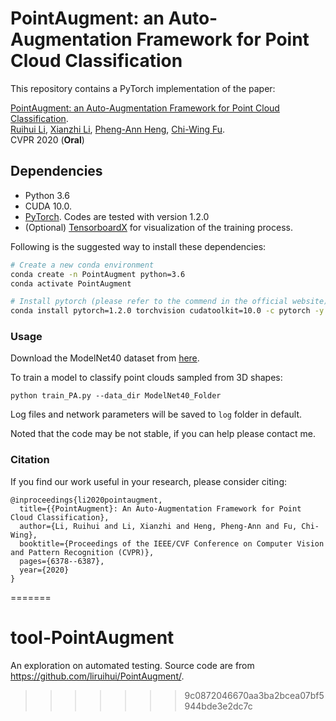 
# PointAugment: an Auto-Augmentation Framework for Point Cloud Classification

This repository contains a PyTorch implementation of the paper:

[PointAugment: an Auto-Augmentation Framework for Point Cloud Classification](https://openaccess.thecvf.com/content_CVPR_2020/papers/Li_PointAugment_An_Auto-Augmentation_Framework_for_Point_Cloud_Classification_CVPR_2020_paper.pdf). 
<br>
[Ruihui Li](https://liruihui.github.io/), 
[Xianzhi Li](https://nini-lxz.github.io/),
[Pheng-Ann Heng](http://www.cse.cuhk.edu.hk/~pheng/), 
[Chi-Wing Fu](http://www.cse.cuhk.edu.hk/~cwfu/).
<br>
CVPR 2020 (**Oral**)



## Dependencies
* Python 3.6
* CUDA 10.0.
* [PyTorch](http://pytorch.org/). Codes are tested with version 1.2.0
* (Optional) [TensorboardX](https://www.tensorflow.org/) for visualization of the training process. 

Following is the suggested way to install these dependencies: 
```bash
# Create a new conda environment
conda create -n PointAugment python=3.6
conda activate PointAugment

# Install pytorch (please refer to the commend in the official website)
conda install pytorch=1.2.0 torchvision cudatoolkit=10.0 -c pytorch -y
```

### Usage
Download the ModelNet40 dataset from <a href="https://shapenet.cs.stanford.edu/media/modelnet40_ply_hdf5_2048.zip" target="_blank">here</a>.

To train a model to classify point clouds sampled from 3D shapes:

    python train_PA.py --data_dir ModelNet40_Folder

Log files and network parameters will be saved to `log` folder in default. 

Noted that the code may be not stable, if you can help please contact me.


### Citation
If you find our work useful in your research, please consider citing:
```
@inproceedings{li2020pointaugment,
  title={{PointAugment}: An Auto-Augmentation Framework for Point Cloud Classification},
  author={Li, Ruihui and Li, Xianzhi and Heng, Pheng-Ann and Fu, Chi-Wing},
  booktitle={Proceedings of the IEEE/CVF Conference on Computer Vision and Pattern Recognition (CVPR)},
  pages={6378--6387},
  year={2020}
}
```
=======
# tool-PointAugment
An exploration on automated testing. Source code are from  https://github.com/liruihui/PointAugment/.
>>>>>>> 9c0872046670aa3ba2bcea07bf5944bde3e2dc7c

